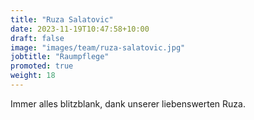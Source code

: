```yaml
---
title: "Ruza Salatovic"
date: 2023-11-19T10:47:58+10:00
draft: false
image: "images/team/ruza-salatovic.jpg"
jobtitle: "Raumpflege"
promoted: true
weight: 18
---
```


Immer alles blitzblank, dank unserer liebenswerten Ruza.
